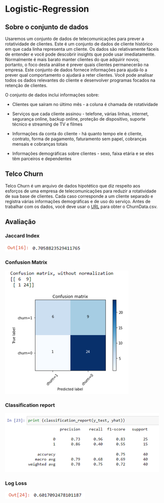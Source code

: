 # Logistic-Regression

## Sobre o conjunto de dados

Usaremos um conjunto de dados de telecomunicações para prever a rotatividade de clientes. Este é um conjunto de dados de cliente histórico em que cada linha representa um cliente. Os dados são relativamente fáceis de entender e você pode descobrir insights que pode usar imediatamente. Normalmente é mais barato manter clientes do que adquirir novos; portanto, o foco desta análise é prever quais clientes permanecerão na empresa.
Este conjunto de dados fornece informações para ajudá-lo a prever qual comportamento o ajudará a reter clientes. Você pode analisar todos os dados relevantes do cliente e desenvolver programas focados na retenção de clientes.

O conjunto de dados inclui informações sobre:

* Clientes que saíram no último mês - a coluna é chamada de rotatividade

* Serviços que cada cliente assinou - telefone, várias linhas, internet, segurança online, backup online, proteção de dispositivo, suporte técnico e streaming de TV e filmes

* Informações da conta do cliente - há quanto tempo ele é cliente, contrato, forma de pagamento, faturamento sem papel, cobranças mensais e cobranças totais

* Informações demográficas sobre clientes - sexo, faixa etária e se eles têm parceiros e dependentes

## Telco Churn

Telco Churn é um arquivo de dados hipotético que diz respeito aos esforços de uma empresa de telecomunicações para reduzir a rotatividade de sua base de clientes. Cada caso corresponde a um cliente separado e registra várias informações demográficas e de uso do serviço. Antes de trabalhar com os dados, você deve usar o [URL](https://cf-courses-data.s3.us.cloud-object-storage.appdomain.cloud/IBMDeveloperSkillsNetwork-ML0101EN-SkillsNetwork/labs/Module%203/data/ChurnData.csv) para obter o ChurnData.csv.

## Avaliação

### Jaccard Index
![alt text](jaccard.PNG "jaccard index")

### Confusion Matrix
![alt text](cf.PNG "confusion matrix")

### Classification report
![alt text](precision.PNG "classification report")

### Log Loss
![alt text](logloss.PNG "logloss")



